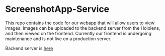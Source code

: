 # ScreenshotApp-Service

This repo contains the code for our webapp that will allow users to view images.
Images can be uploaded to the backend server from the Hololens, and then viewed on the frontend.
Currently our frontend is undergoing maintenance and is not live on a production server.

Backend server is [here](https://screenshot-tool-server.herokuapp.com/)
